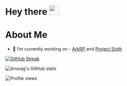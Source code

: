 <h1>
  Hey there
  <img src="https://media.giphy.com/media/hvRJCLFzcasrR4ia7z/giphy.gif" width="30px"/>
</h1>


# About Me
- 🔭 I’m currently working on - [ArkRP](https://discord.gg/Vmx4xT5A) and [Project Sloth](https://github.com/Project-Sloth)

[![GitHub Streak](https://github-readme-streak-stats.herokuapp.com?user=lenzh&theme=tokyonight&date_format=M%20j%5B%2C%20Y%5D)](https://git.io/streak-stats)

![Anurag's GitHub stats](https://github-readme-stats.vercel.app/api?username=lenzh&show_icons=true&theme=tokyonight)

![Profile views](https://gpvc.arturio.dev/lenzh)
